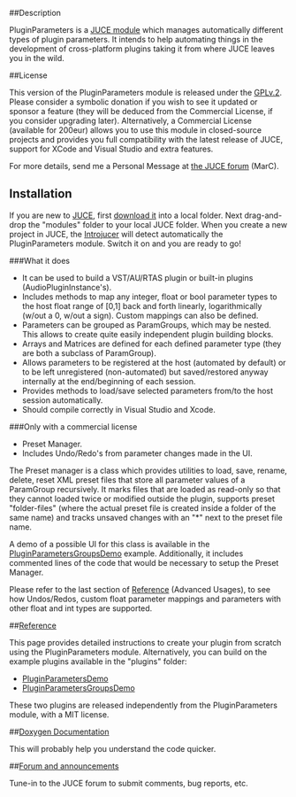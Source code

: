##Description

PluginParameters is a [JUCE module](http://www.juce.com/documentation/juce-module-format) which manages automatically different types of plugin parameters. It intends to help automating things in the development of cross-platform plugins taking it from where JUCE leaves you in the wild. 

##License

This version of the PluginParameters module is released under the [GPLv.2](http://www.gnu.org/licenses/gpl-2.0.html). Please consider a symbolic donation if you wish to see it updated or sponsor a feature (they will be deduced from the Commercial License, if you consider upgrading later). Alternatively, a Commercial License (available for 200eur) allows you to use this module in closed-source projects and provides you full compatibility with the latest release of JUCE, support for XCode and Visual Studio and extra features.

For more details, send me a Personal Message at [the JUCE forum](http://www.juce.com/forum/topic/juce-module-automatically-handle-plugin-parameters) (MarC).

## Installation

If you are new to [JUCE](http://www.juce.com), first [download it](http://www.juce.com/downloads) into a local folder. Next drag-and-drop the "modules" folder to your local JUCE folder. When you create a new project in JUCE, the [Introjucer](http://www.juce.com/documentation/introjucer) will detect automatically the PluginParameters module. Switch it on and you are ready to go!

###What it does

* It can be used to build a VST/AU/RTAS plugin or built-in plugins (AudioPluginInstance's).
* Includes methods to map any integer, float or bool parameter types to the host float range of [0,1] back and forth linearly, logarithmically (w/out a 0, w/out a sign). Custom mappings can also be defined.
* Parameters can be grouped as ParamGroups, which may be nested. This allows to create quite easily independent plugin building blocks.
* Arrays and Matrices are defined for each defined parameter type (they are both a subclass of ParamGroup).
* Allows parameters to be registered at the host (automated by default) or to be left unregistered (non-automated) but saved/restored anyway internally at the end/beginning of each session.
* Provides methods to load/save selected parameters from/to the host session automatically.
* Should compile correctly in Visual Studio and Xcode.

###Only with a commercial license

* Preset Manager.
* Includes Undo/Redo's from parameter changes made in the UI.

The Preset manager is a class which provides utilities to load, save, rename, delete, reset XML preset files that store all parameter values of a ParamGroup recursively. It marks files that are loaded as read-only so that they cannot loaded twice or modified outside the plugin, supports preset "folder-files" (where the actual preset file is created inside a folder of the same name) and tracks unsaved changes with an "*" next to the preset file name.

A demo of a possible UI for this class is available in the [PluginParametersGroupsDemo](https://github.com/4drX/pluginparameters/tree/master/plugins/PluginParametersGroupsDemo) example. Additionally, it includes commented lines of the code that would be necessary to setup the Preset Manager.

Please refer to the last section of [Reference](https://github.com/4drX/pluginparameters/wiki#undosredos-only-with-a-commercial-license) (Advanced Usages), to see how Undos/Redos, custom float parameter mappings and parameters with other float and int types are supported.

##[Reference](https://github.com/4drX/pluginparameters/wiki)

This page provides detailed instructions to create your plugin from scratch using the PluginParameters module. Alternatively, you can build on the example plugins available in the "plugins" folder: 
* [PluginParametersDemo](https://github.com/4drX/pluginparameters/tree/master/plugins/PluginParametersDemo) 
* [PluginParametersGroupsDemo](https://github.com/4drX/pluginparameters/tree/master/plugins/PluginParametersGroupsDemo)

These two plugins are released independently from the PluginParameters module, with a MIT license.

##[Doxygen Documentation](http://4drx.github.io/pluginparameters/annotated.html)

This will probably help you understand the code quicker.

##[Forum and announcements](http://www.juce.com/forum/topic/juce-module-automatically-handle-plugin-parameters)

Tune-in to the JUCE forum to submit comments, bug reports, etc.
